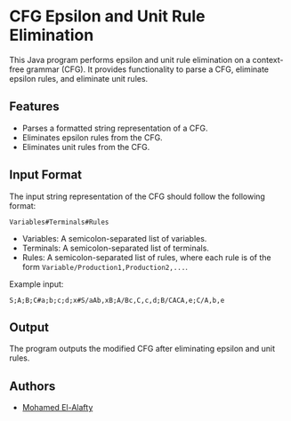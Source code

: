 # CFG Epsilon and Unit Rule Elimination

This Java program performs epsilon and unit rule elimination on a context-free grammar (CFG). It provides functionality to parse a CFG, eliminate epsilon rules, and eliminate unit rules.

## Features

- Parses a formatted string representation of a CFG.
- Eliminates epsilon rules from the CFG.
- Eliminates unit rules from the CFG.

## Input Format

The input string representation of the CFG should follow the following format:

```
Variables#Terminals#Rules
```

- Variables: A semicolon-separated list of variables.
- Terminals: A semicolon-separated list of terminals.
- Rules: A semicolon-separated list of rules, where each rule is of the form `Variable/Production1,Production2,...`.

Example input:

```
S;A;B;C#a;b;c;d;x#S/aAb,xB;A/Bc,C,c,d;B/CACA,e;C/A,b,e
```

## Output

The program outputs the modified CFG after eliminating epsilon and unit rules.

## Authors

- [Mohamed El-Alafty](https://github.com/alafty)
